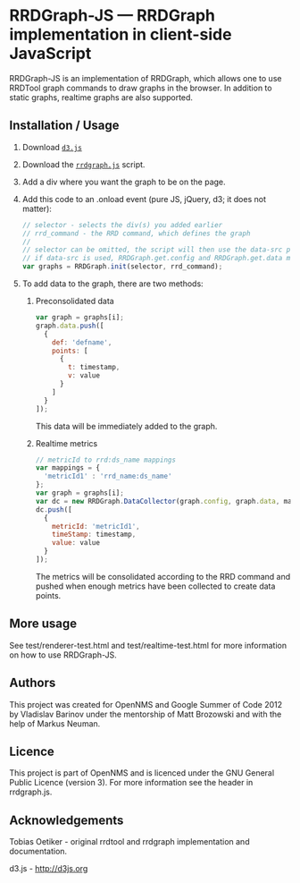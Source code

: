 RRDGraph-JS — RRDGraph implementation in client-side JavaScript
===============================================================

RRDGraph-JS is an implementation of RRDGraph, which allows one to use RRDTool
graph commands to draw graphs in the browser. In addition to static graphs,
realtime graphs are also supported.

Installation / Usage
--------------------

1. Download [`d3.js`](http://d3js.org)

2. Download the [`rrdgraph.js`](https://github.com/vladbarinov/rrdgraph-js/blob/master/rrdgraph.js) script.

3. Add a div where you want the graph to be on the page.

4. Add this code to an .onload event (pure JS, jQuery, d3; it does not matter):
    ``` javascript
    // selector - selects the div(s) you added earlier
    // rrd_command - the RRD command, which defines the graph
    //
    // selector can be omitted, the script will then use the data-src parameter of the div
    // if data-src is used, RRDGraph.get.config and RRDGraph.get.data must be defined somewhere
    var graphs = RRDGraph.init(selector, rrd_command);
    ```

5. To add data to the graph, there are two methods:

    1. Preconsolidated data
        ``` javascript
        var graph = graphs[i];
        graph.data.push([
          {
            def: 'defname',
            points: [
              {
                t: timestamp,
                v: value
              }
            ]
          }
        ]);
        ```

        This data will be immediately added to the graph.
    2. Realtime metrics
        ``` javascript
        // metricId to rrd:ds_name mappings
        var mappings = {
          'metricId1' : 'rrd_name:ds_name'
        };
        var graph = graphs[i];
        var dc = new RRDGraph.DataCollector(graph.config, graph.data, mappings);
        dc.push([
          {
            metricId: 'metricId1',
            timeStamp: timestamp,
            value: value
          }
        ]);
        ```

        The metrics will be consolidated according to the RRD command and pushed when enough metrics
        have been collected to create data points.

More usage
----------

See test/renderer-test.html and test/realtime-test.html for more information on how to use RRDGraph-JS.

Authors
-------

This project was created for OpenNMS and Google Summer of Code 2012 by Vladislav Barinov under the
mentorship of Matt Brozowski and with the help of Markus Neuman.

Licence
-------

This project is part of OpenNMS and is licenced under the GNU General Public Licence (version 3).
For more information see the header in rrdgraph.js.

Acknowledgements
----------------

Tobias Oetiker - original rrdtool and rrdgraph implementation and documentation.

d3.js - http://d3js.org
